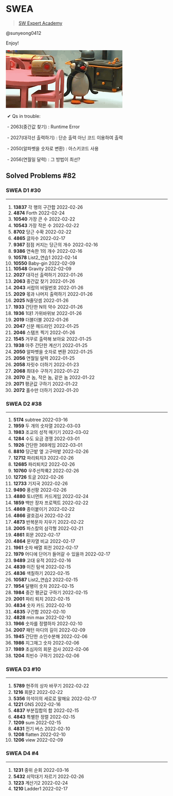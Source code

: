  # SWEA

> [SW Expert Academy](https://swexpertacademy.com/main/main.do)

@sunyeong0412

Enjoy!

![image-20220121030502782](README.assets/image-20220121030502782.png)



​	✔ Qs in trouble: 

​			- 2063(중간값 찾기) : Runtime Error

​			- 2027(대각선 출력하기) : 단순 출력 아닌 코드 이용하여 출력

​			- 2050(알파벳을 숫자로 변환) : 아스키코드 사용

​			- 2056(연월일 달력) : 그 방법이 최선?



## Solved Problems  #82

### SWEA D1  #30

---

1. **13837** 각 행의 구간합  2022-02-26
2. **4874** Forth  2022-02-24
3. **10540** 가장 큰 수  2022-02-22
4. **10543** 가장 작은 수  2022-02-22
5. **8702** 당근 수확  2022-02-22
6. **4865** 글자수  2022-02-17
7. **9367** 점점 커지는 당근의 개수  2022-02-16
8. **9386** 연속한 1의 개수 2022-02-16
9. **10578** List2_연습1  2022-02-14
10. **10550** Baby-gin  2022-02-09
11. **10548** Gravity  2022-02-09
12. **2027** 대각선 출력하기  2022-01-26
13. **2063** 중간값 찾기  2022-01-26
14. **2043** 서랍의 비밀번호  2022-01-26
15. **2029** 몫과 나머지 출력하기  2022-01-26 
16. **2025** N줄덧셈  2022-01-26
17. **1933** 간단한 N의 약수	2022-01-26
18. **1936** 1대1 가위바위보   2022-01-26
19. **2019** 더블더블  2022-01-26
20. **2047** 신문 헤드라인  2022-01-25
21. **2046** 스탬프 찍기  2022-01-26
22. **1545** 거꾸로 출력해 보아요  2022-01-25
23. **1938** 아주 간단한 계산기   2022-01-25
24. **2050** 알파벳을 숫자로 변환  2022-01-25
25. **2056** 연월일 달력  2022-01-25
26. **2058** 자릿수 더하기  2022-01-23
27. **2068** 최대수 구하기  2022-01-22
28. **2070** 큰 놈, 작은 놈, 같은 놈  2022-01-22
29. **2071** 평균값 구하기  2022-01-22
30. **2072** 홀수만 더하기  2022-01-20



### SWEA D2  #38

---

1. **5174** subtree  2022-03-16
2. **1959** 두 개의 숫자열  2022-03-03
3. **1983** 조교의 성적 매기기  2022-03-02
4. **1284** 수도 요금 경쟁  2022-03-01
5. **1926** 간단한 369게임  2022-03-01
6. **8810** 당근밭 옆 고구마밭  2022-02-26
7. **12712** 파리퇴치3  2022-02-26
8. **12685** 파리퇴치2  2022-02-26
9. **10760** 우주선착륙2  2022-02-26
10. **12726** 토글  2022-02-26
11. **12733** 기지국  2022-02-26
12. **9490** 풍선팡  2022-02-26
13. **4880** 토너먼트 카드게임 2022-02-24
14. **1859** 백만 장자 프로젝트  2022-02-22
15. **4869** 종이붙이기  2022-02-22
16. **4866** 괄호검사  2022-02-22
17. **4873** 반복문자 지우기  2022-02-22
18. **2005** 파스칼의 삼각형  2022-02-21
19. **4861** 회문  2022-02-17
20. **4864** 문자열 비교  2022-02-17
21. **1961** 숫자 배열 회전  2022-02-17
22. **1979** 어디에 단어가 들어갈 수 있을까  2022-02-17
23. **9489** 고대 유적  2022-02-16
24. **4839** 이진 탐색  2022-02-15
25. **4836** 색칠하기  2022-02-15
26. **10587** List2_연습2 2022-02-15
27. **1954** 달팽이 숫자  2022-02-15
28. **1984** 중간 평균값 구하기  2022-02-15
29. **2001** 파리 퇴치  2022-02-15
30. **4834** 숫자 카드  2022-02-10
31. **4835** 구간합  2022-02-10
32. **4828** min max  2022-02-10
33. **1966** 숫자를 정렬하자  2022-02-10
34. **2007** 패턴 마디의 길이  2022-02-09
35. **1945** 간단한 소인수분해  2022-02-06
36. **1986** 지그재그 숫자  2022-02-06
37. **1989** 초심자의 회문 검사  2022-02-06
38. **1204** 최빈수 구하기  2022-02-06































### SWEA D3  #10

---

1. **5789** 현주의 상자 바꾸기  2022-02-22
2. **1216** 회문2  2022-02-22
3. **5356** 의석이의 세로로 말해요  2022-02-17
4. **1221** GNS  2022-02-16
5. **4837** 부분집합의 합  2022-02-15
6. **4843** 특별한 정렬  2022-02-15
7. **1209** sum  2022-02-15
8. **4831** 전기 버스  2022-02-10
9. **1208** flatten  2022-02-10
10. **1206** view  2022-02-09



### SWEA D4  #4

---

1. **1231** 중위 순회  2022-03-16
2. **5432** 쇠막대기 자르기  2022-02-26
3. **1223** 계산기2  2022-02-24
4. **1210** Ladder1  2022-02-17



















































